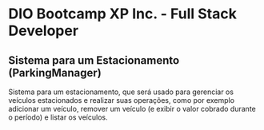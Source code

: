 # DIO Bootcamp XP Inc. - Full Stack Developer
## Sistema para um Estacionamento (ParkingManager)
Sistema para um estacionamento, que será usado para gerenciar os veículos estacionados e realizar suas operações, como por exemplo adicionar um veículo, remover um veículo (e exibir o valor cobrado durante o período) e listar os veículos.

